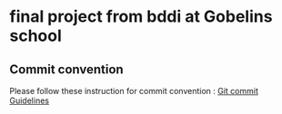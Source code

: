 # final project from bddi at Gobelins school


## Commit convention 
Please follow these instruction for commit convention : [Git commit Guidelines](https://gist.github.com/brianclements/841ea7bffdb01346392c)

